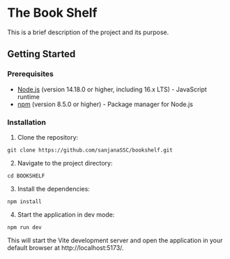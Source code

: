 # The Book Shelf

This is a brief description of the project and its purpose.

## Getting Started

### Prerequisites

- [Node.js](https://nodejs.org/) (version 14.18.0 or higher, including 16.x LTS) - JavaScript runtime
- [npm](https://www.npmjs.com/) (version 8.5.0 or higher) - Package manager for Node.js

### Installation

1. Clone the repository:

```
git clone https://github.com/sanjanaSSC/bookshelf.git
```

2. Navigate to the project directory:

```
cd BOOKSHELF
```

3. Install the dependencies:

```
npm install
```

4. Start the application in dev mode:

```
npm run dev
```

This will start the Vite development server and open the application in your default browser at http://localhost:5173/.